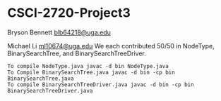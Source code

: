 # CSCI-2720-Project3
Bryson Bennett
    blb64218@uga.edu

Michael Li
    ml10674@uga.edu
    We each contributed 50/50 in NodeType, BinarySearchTree, and BinarySearchTreeDriver.

    To compile NodeType.java javac -d bin NodeType.java
    To Compile BinarySearchTree.java javac -d bin -cp bin BinarySearchTree.java
    To compile BinarySearchTreeDriver.java javac -d bin -cp bin BinarySearchTreeDriver.java
